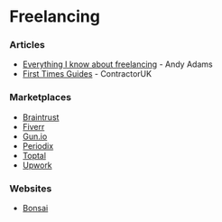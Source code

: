 # Freelancing

### Articles

* [Everything I know about freelancing](https://andyadams.org/everything-i-know-about-freelancing/) - Andy Adams
* [First Times Guides](https://www.contractoruk.com/first\_timers) - ContractorUK

### Marketplaces

* [Braintrust](https://www.usebraintrust.com/)
* [Fiverr](https://www.fiverr.com/)
* [Gun.io](https://www.gun.io/)
* [Periodix](https://periodix.net/)
* [Toptal](https://www.toptal.com/)
* [Upwork](https://www.upwork.com/)

### Websites

* [Bonsai](https://www.hellobonsai.com/)
